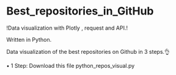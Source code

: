 # Best_repositories_in_GitHub
!Data visualization with Plotly , request and API.!

Written in Python.

Data visualization of the best repositories on Github in 3 steps.👌

• 1 Step: Download this file python_repos_visual.py
